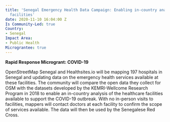 ```yaml
---
title: 'Senegal Emergency Health Data Campaign: Enabling in-country analysis of healthcare
  facilities'
date: 2020-11-10 16:04:00 Z
Is Community-Led: true
Country:
- Senegal
Impact Area:
- Public Health
Micrograntee: true
---
```


**Rapid Response Microgrant: COVID-19**

OpenStreetMap Senegal and Healthsites.io will be mapping 197 hospitals in Senegal and updating data on the emergency health services available at these facilities. The community will compare the open data they collect for OSM with the datasets developed by the KEMRI-Wellcome Research Program in 2018 to enable an in-country analysis of the healthcare facilities available to support the COVID-19 outbreak. With no in-person visits to facilities, mappers will contact doctors at each facility to confirm the scope of services available. The data will then be used by the Senegalese Red Cross.
